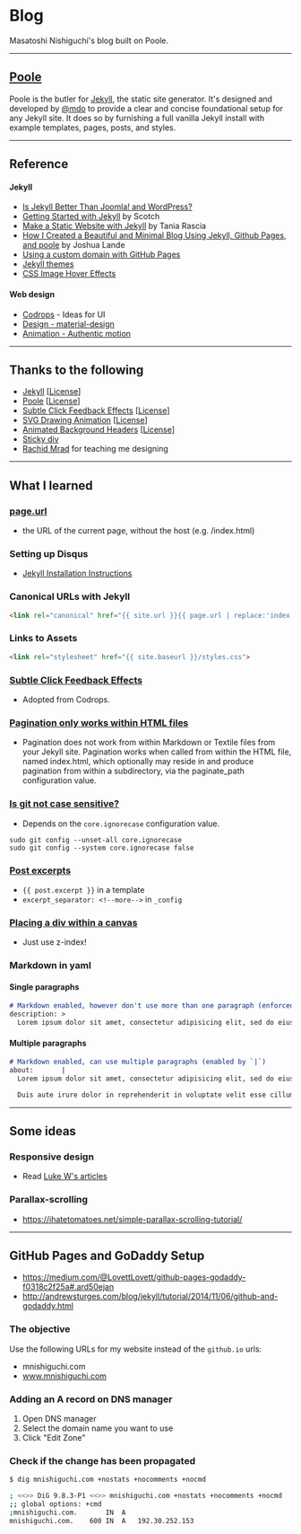 # Blog

Masatoshi Nishiguchi's blog built on Poole.

---

## [Poole](https://github.com/poole/poole)
Poole is the butler for [Jekyll](http://jekyllrb.com), the static site generator. It's designed and developed by [@mdo](https://twitter.com/mdo) to provide a clear and concise foundational setup for any Jekyll site. It does so by furnishing a full vanilla Jekyll install with example templates, pages, posts, and styles.

---

## Reference

#### Jekyll

- [Is Jekyll Better Than Joomla! and WordPress?](http://digitalshore.io/jekyll-better-choice-than-joomla-wordpress/)
- [Getting Started with Jekyll](https://scotch.io/tutorials/getting-started-with-jekyll-plus-a-free-bootstrap-3-starter-theme) by Scotch
- [Make a Static Website with Jekyll](https://www.taniarascia.com/make-a-static-website-with-jekyll/) by Tania Rascia
- [How I Created a Beautiful and Minimal Blog Using Jekyll, Github Pages, and poole](http://joshualande.com/jekyll-github-pages-poole/) by Joshua Lande
- [Using a custom domain with GitHub Pages](https://help.github.com/articles/using-a-custom-domain-with-github-pages/)
- [Jekyll themes](http://jekyllthemes.org/)
- [CSS Image Hover Effects](http://codepen.io/nxworld/pen/ZYNOBZ)

#### Web design
- [Codrops](http://tympanus.net/codrops/) - Ideas for UI
- [Design - material-design](https://www.google.com/design/spec/material-design/introduction.html#)
- [Animation - Authentic motion](https://www.google.com/design/spec/animation/authentic-motion.html#)

---

## Thanks to the following
- [Jekyll](http://jekyllrb.com) [[License](https://github.com/jekyll/jekyll/blob/master/LICENSE)]
- [Poole](https://github.com/poole/poole) [[License](https://github.com/poole/poole/blob/master/LICENSE.md)]
- [Subtle Click Feedback Effects](https://github.com/codrops/ClickEffects) [[License](http://tympanus.net/codrops/licensing/)]
- [SVG Drawing Animation](http://tympanus.net/codrops/?p=18012) [[License](http://tympanus.net/codrops/licensing/)]
- [Animated Background Headers]( http://tympanus.net/Development/AnimatedHeaderBackgrounds/index.html) [[License](http://tympanus.net/codrops/licensing/)]
- [Sticky div](https://jsfiddle.net/livibetter/HV9HM/)
- [Rachid Mrad](http://rachidmrad.com/) for teaching me designing

---

## What I learned

### [page.url](http://jekyllrb.com/docs/variables/#page-variables)
- the URL of the current page, without the host (e.g. /index.html)

### Setting up Disqus
- [Jekyll Installation Instructions](https://help.disqus.com/customer/portal/articles/472138-jekyll-installation-instructions)

### Canonical URLs with Jekyll
```html
<link rel="canonical" href="{{ site.url }}{{ page.url | replace:'index.html',''}}">
```

### Links to Assets

```html
<link rel="stylesheet" href="{{ site.baseurl }}/styles.css">
```

### [Subtle Click Feedback Effects](https://github.com/codrops/ClickEffects)
- Adopted from Codrops.

### [Pagination only works within HTML files](http://jekyllrb.com/docs/pagination/)
- Pagination does not work from within Markdown or Textile files from your Jekyll site. Pagination works when called from within the HTML file, named index.html, which optionally may reside in and produce pagination from within a subdirectory, via the paginate_path configuration value.

### [Is git not case sensitive?](http://stackoverflow.com/a/8482021/3837223)
- Depends on the `core.ignorecase` configuration value.

```
sudo git config --unset-all core.ignorecase
sudo git config --system core.ignorecase false
```

### [Post excerpts](https://jekyllrb.com/docs/posts/#post-excerpts)
- `{{ post.excerpt }}` in a template
- `excerpt_separator: <!--more-->` in `_config`

### [Placing a div within a canvas](http://stackoverflow.com/questions/5763911/placing-a-div-within-a-canvas)
- Just use z-index!

### Markdown in yaml

#### Single paragraphs
```md
# Markdown enabled, however don't use more than one paragraph (enforced by `>`)
description: >
  Lorem ipsum dolor sit amet, consectetur adipisicing elit, sed do eiusmod tempor incididunt ut labore et dolore magna aliqua. Ut enim ad minim veniam, quis nostrud exercitation ullamco laboris nisi ut aliquip ex ea commodo consequat.
```

#### Multiple paragraphs
```md
# Markdown enabled, can use multiple paragraphs (enabled by `|`)
about:       |
  Lorem ipsum dolor sit amet, consectetur adipisicing elit, sed do eiusmod tempor incididunt ut labore et dolore magna aliqua. Ut enim ad minim veniam, quis nostrud exercitation ullamco laboris nisi ut aliquip ex ea commodo consequat.

  Duis aute irure dolor in reprehenderit in voluptate velit esse cillum dolore eu fugiat nulla pariatur. Excepteur sint occaecat cupidatat non proident, sunt in culpa qui officia deserunt mollit anim id est laborum.
```

---

## Some ideas

### Responsive design
- Read [Luke W's articles](http://www.lukew.com/presos/)

### Parallax-scrolling
- https://ihatetomatoes.net/simple-parallax-scrolling-tutorial/

---

## GitHub Pages and GoDaddy Setup
- https://medium.com/@LovettLovett/github-pages-godaddy-f0318c2f25a#.ard50ejan
- http://andrewsturges.com/blog/jekyll/tutorial/2014/11/06/github-and-godaddy.html

### The objective
Use the following URLs for my website instead of the `github.io` urls:
- mnishiguchi.com
- www.mnishiguchi.com

### Adding an A record on DNS manager
1. Open DNS manager
2. Select the domain name you want to use
3. Click "Edit Zone"

### Check if the change has been propagated
```bash
$ dig mnishiguchi.com +nostats +nocomments +nocmd

; <<>> DiG 9.8.3-P1 <<>> mnishiguchi.com +nostats +nocomments +nocmd
;; global options: +cmd
;mnishiguchi.com.		IN	A
mnishiguchi.com.	600	IN	A	192.30.252.153
```
